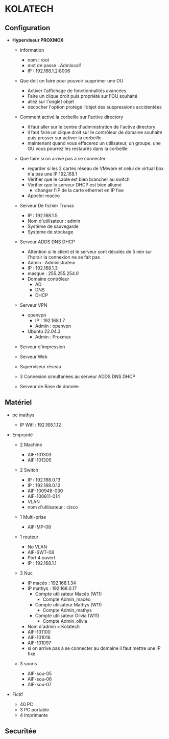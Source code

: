 # **KOLATECH** 

## Configuration 

* **Hyperviseur PROXMOX**

    * information
      * nom : root
      * mot de passe : Admlocal1
      * IP : 192.168.1.2:8006
    
    * Que doit on faire pour pouvoir supprimer une OU 
      * Activer l'affichage de fonctionnalités avancées 
      * Faire un clique droit puis propriété sur l'OU souhaité
      * allez sur l'onglet objet 
      * décocher l'option protégé l'objet des suppressions accidentées

    * Comment activé la corbeille sur l'active directory 
      * il faut aller sur le centre d'administration de l'active directory 
      * il faut faire un clique droit sur le contrôleur de domaine souhaité puis presser sur activer la corbeille
      * maintenant quand vous effacerez un utilisateur, un groupe, une OU vous pourrez les restaurés dans la corbeille 


    * Que faire si on arrive pas à se connecter 
       * regarder si les 2 cartes réseau de VMware et celui de virtual box n'a pas une IP 192.168.1
       * Vérifier que le cable est bien brancher au switch 
       * Vérifier que le serveur DHCP est bien allumé 
         * changer l'IP de la carte ethernet en IP fixe 
        * Appeler macéo  

    * Serveur De fichier Trunas
        * IP : 192.168.1.5
        * Nom d'utilisateur : admin
        * Système de sauvegarde
        * Système de stockage
   
   * Serveur ADDS DNS DHCP
     * Attention si le client et le serveur sont décalés de 5 min sur l'horair la connexion ne se fait pas
     * Admin : Administrateur
     * IP : 192.168.1.3
     * masque : 255.255.254.0
     * Domaine contrôleur 
        * AD
        * DNS
        * DHCP 
     
   
   * Serveur VPN
     * openvpn
       * IP : 192.168.1.7
       * Admin : openvpn
     * Ubuntu 22.04.3
       * Admin : Proxmox
   
   * Serveur d'impression
   * Serveur Web
   * Superviseur réseau
   * 3 Connexion simultanées au serveur ADDS DNS DHCP 
   * Serveur de Base de donnée
    
## Matériel 
* pc mathys 
  * IP Wifi : 192.168.1.12


* Emprunté
    * 2 Machine
        * AIF-101303 
        * AIF-101305
    * 2 Switch 
         * IP : 192.168.0.13
         * IP : 192.168.0.12
         * AIF-100948-030
         * AIF-100811-014
         * VLAN
         * nom d'utilisateur : cisco 
    * 1 Multi-prise
         * AIF-MP-08
    * 1 routeur
        * No VLAN
        * AIF-SWT-08
        * Port 4 ouvert
        * IP : 192.168.1.1  
    * 3 Nuc
        * IP macéo : 192.168.1.34
        * IP mathys : 192.168.0.17
          * Compte utilisateur Macéo (W11)
            * Compte Admin_macéo 
          * Compte utiisateur Mathys (W11)
            * Compte Admin_mathys
          * Compte utilisateur Olivia (W11)
            * Compte Admin_olivia
        * Nom d'admin = Kolatech
        * AIF-101100 
        * AIF-101016
        * AIF-101097
        * si on arrive pas à se connecter au domaine il faut mettre une IP fixe 
        
    * 3 souris 
      * AIF-sou-05
      * AIF-sou-06
      * AIF-sou-07
        
* Fictif
    * 40 PC 
    * 3 PC portable 
    * 4 Imprimante 

## Securitée



